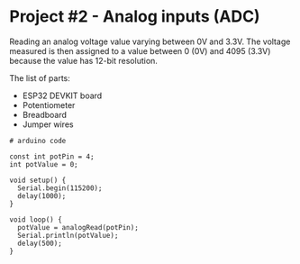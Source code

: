 # Project #2 - Analog inputs (ADC)

Reading an analog voltage value varying between 0V and 3.3V. The voltage measured is then assigned to a value between 0 (0V) and 4095 (3.3V) because the value has 12-bit resolution.

The list of parts:
- ESP32 DEVKIT board
- Potentiometer
- Breadboard
- Jumper wires


```
# arduino code

const int potPin = 4;
int potValue = 0;

void setup() {
  Serial.begin(115200);
  delay(1000);
}

void loop() {
  potValue = analogRead(potPin);
  Serial.println(potValue);
  delay(500);
}
```